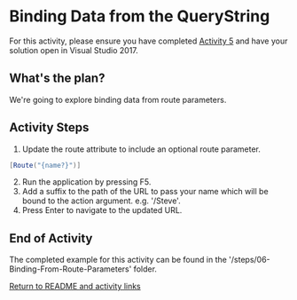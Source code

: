 # Binding Data from the QueryString

For this activity, please ensure you have completed [Activity 5](05-BindingFromQueryString.md) and have your solution open in Visual Studio 2017.

## What's the plan?

We're going to explore binding data from route parameters.

## Activity Steps

1. Update the route attribute to include an optional route parameter.

``` csharp
[Route("{name?}")]
```

2. Run the application by pressing F5.
3. Add a suffix to the path of the URL to pass your name which will be bound to the action argument. e.g. '/Steve'.
4. Press Enter to navigate to the updated URL.

## End of Activity

The completed example for this activity can be found in the '/steps/06-Binding-From-Route-Parameters' folder.

[Return to README and activity links](../README.md)